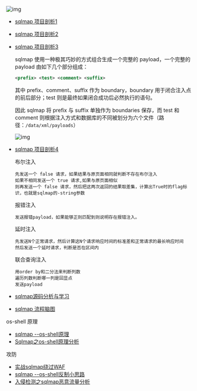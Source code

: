 ![img](../../../_posts/images/routine.png)

- [sqlmap 项目剖析1](https://www.anquanke.com/post/id/262848)

- [sqlmap 项目剖析2](https://www.anquanke.com/post/id/262847)

- [sqlmap 项目剖析3](https://www.anquanke.com/post/id/262849)

  sqlmap 使用一种极其巧妙的方式组合生成一个完整的 payload，一个完整的 payload 由如下几个部分组成：

  ```xml
  <prefix> <test> <comment> <suffix>
  ```

  其中 prefix、comment、suffix 作为 boundary，boundary 用于闭合注入点的前后部分；test 则是最终如果闭合成功后必然执行的语句。

  因此 sqlmap 将 prefix 与 suffix 单独作为 boundaries 保存，而 test 和 comment 则根据注入方式和数据库的不同被划分为六个文件（路径：`/data/xml/payloads`）

  ![img](../../../../../../知识库/blog/source/_posts/images/t01d7dbc46705981404.jpg)

- [sqlmap 项目剖析4](https://www.anquanke.com/post/id/262850)

  布尔注入

  ```
  先发送一个 false 请求，如果结果与原页面相同就判断不存在布尔注入
  如果不相同发送一个 true 请求,如果与原页面相似
  则再发送一个 false 请求，然后把这两次返回的结果取差集，计算出True时的flag标识，也就是sqlmap的-string参数
  ```

  报错注入

  ```
  发送报错payload，如果能够正则匹配到则说明存在报错注入。
  ```

  延时注入

  ```
  先发送N个正常请求，然后计算这N个请求响应时间的标准差和正常请求的最长响应时间
  然后发送一个延时请求，判断是否在区间内
  ```

  联合查询注入

  ```
  用order by和二分法来判断列数
  遍历列数判断哪一列是回显点
  发送payload
  ```

- [sqlmap源码分析与学习](https://www.beysec.com/security/sqlmap-source-1.html)

- [sqlmap 流程脑图](https://www.processon.com/view/5835511ce4b0620292bd7285)

os-shell 原理

- [sqlmap --os-shell原理](https://xz.aliyun.com/t/7942)
- [Sqlmap之os-shell原理分析](https://mp.weixin.qq.com/s?__biz=MzIyMjkzMzY4Ng==&mid=2247485339&idx=1&sn=ea76ee0d56b8a95a118a60d111d48160)

攻防

- [实战sqlmap绕过WAF](https://xz.aliyun.com/t/10385)
- [sqlmap --os-shell反制小思路](https://www.anquanke.com/post/id/261915)
- [入侵检测之sqlmap恶意流量分析](https://mp.weixin.qq.com/s?__biz=Mzg4MzA4Nzg4Ng==&mid=2247494179&idx=1&sn=e6c94b87981fda009e7be50c9eb73bf6)

